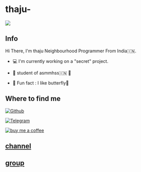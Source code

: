 # thaju-

<img src="https://i.ibb.co/xf0ht6z/shutterstock-753972046-350x233.jpg">

## Info

Hi There, I'm thaju Neighbourhood Programmer From India🇮🇳.

- :computer: I'm currently working on a "secret" project.

- :school: student of asmmhss🇮🇳 💪

- :butterfly: Fun fact : I like butterfly🦋

## Where to find me

[![Github](https://img.shields.io/badge/-instagram-181717?style=for-the-badge&logo=Instagram&logoColor=red)](https://instagram.com/_.thaju____)

[![Telegram](https://img.shields.io/badge/Telegram-2CA5E0?style=for-the-badge&logo=telegram&logoColor=white)](https://t.me/armiy_v)


[![buy me a coffee](https://img.shields.io/badge/buymeacofee-2CA5E0?style=for-the-badge&logo=buymeacoffee&logoColor=yellow)](https://buymeacoffee.com/thaju)



## [channel](https://t.me/pythonupdat)

## [group](https://t.me/nihaxcks)




